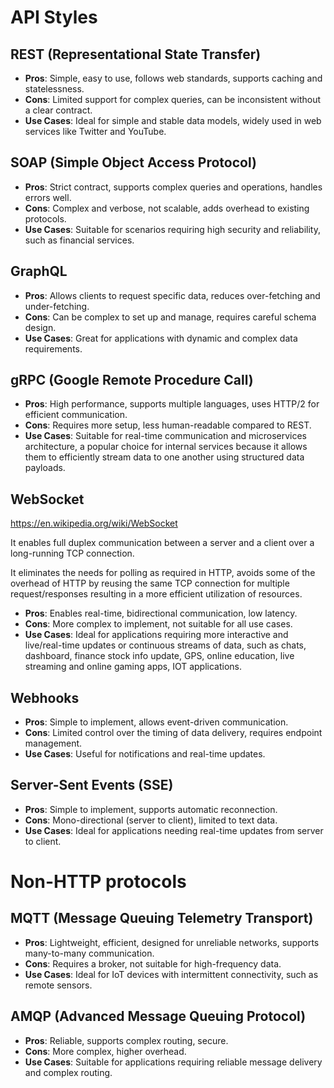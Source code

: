 # API Styles

## REST (Representational State Transfer)
- **Pros**: Simple, easy to use, follows web standards, supports caching and statelessness.
- **Cons**: Limited support for complex queries, can be inconsistent without a clear contract.
- **Use Cases**: Ideal for simple and stable data models, widely used in web services like Twitter and YouTube.

## SOAP (Simple Object Access Protocol)
- **Pros**: Strict contract, supports complex queries and operations, handles errors well.
- **Cons**: Complex and verbose, not scalable, adds overhead to existing protocols.
- **Use Cases**: Suitable for scenarios requiring high security and reliability, such as financial services.

## GraphQL
- **Pros**: Allows clients to request specific data, reduces over-fetching and under-fetching.
- **Cons**: Can be complex to set up and manage, requires careful schema design.
- **Use Cases**: Great for applications with dynamic and complex data requirements.

## gRPC (Google Remote Procedure Call)
- **Pros**: High performance, supports multiple languages, uses HTTP/2 for efficient communication.
- **Cons**: Requires more setup, less human-readable compared to REST.
- **Use Cases**: Suitable for real-time communication and microservices architecture, a popular choice for internal services because it allows them to efficiently stream data to one another using structured data payloads.

## WebSocket 

https://en.wikipedia.org/wiki/WebSocket

It enables full duplex communication between a server and a client over a long-running TCP connection.

It eliminates the needs for polling as required in HTTP, avoids some of the overhead of HTTP by reusing the same TCP connection for multiple request/responses resulting in a more efficient utilization of resources.

- **Pros**: Enables real-time, bidirectional communication, low latency. 
- **Cons**: More complex to implement, not suitable for all use cases.
- **Use Cases**: Ideal for applications requiring more interactive and live/real-time updates or continuous streams of data, such as chats, dashboard, finance stock info update, GPS, online education, live streaming and online gaming apps, IOT applications. 

## Webhooks
- **Pros**: Simple to implement, allows event-driven communication.
- **Cons**: Limited control over the timing of data delivery, requires endpoint management.
- **Use Cases**: Useful for notifications and real-time updates.

## Server-Sent Events (SSE)
- **Pros**: Simple to implement, supports automatic reconnection.
- **Cons**: Mono-directional (server to client), limited to text data.
- **Use Cases**: Ideal for applications needing real-time updates from server to client.
  
# Non-HTTP protocols

## MQTT (Message Queuing Telemetry Transport)
- **Pros**: Lightweight, efficient, designed for unreliable networks, supports many-to-many communication.
- **Cons**: Requires a broker, not suitable for high-frequency data.
- **Use Cases**: Ideal for IoT devices with intermittent connectivity, such as remote sensors.


## AMQP (Advanced Message Queuing Protocol)
- **Pros**: Reliable, supports complex routing, secure.
- **Cons**: More complex, higher overhead.
- **Use Cases**: Suitable for applications requiring reliable message delivery and complex routing.




